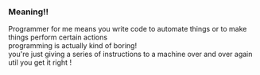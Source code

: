 
### Meaning!!
Programmer for me means you write code to automate things or to make things perform certain actions
<br>
programming is actually kind of boring!             
you're just giving a series of instructions to a machine over and over again util you get it right !

 


